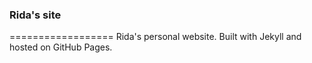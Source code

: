 ### Rida's site
==================
Rida's personal website.
Built with Jekyll and hosted on GitHub Pages.